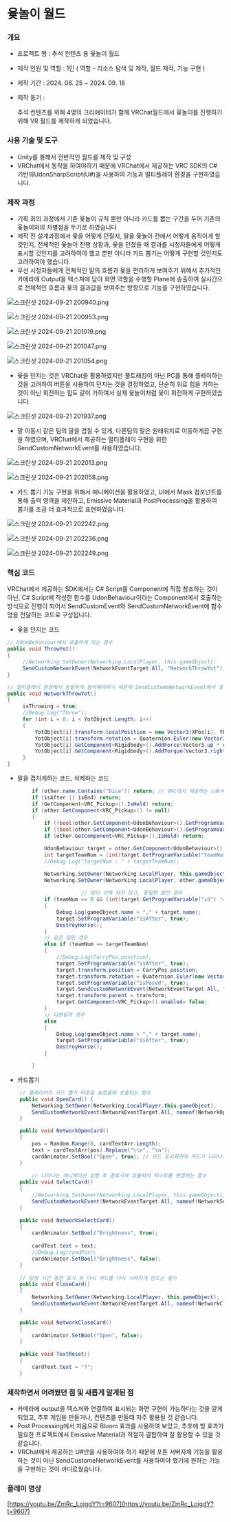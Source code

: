 # 윷놀이 월드

### 개요

- 프로젝트 명 : 추석 컨텐츠 용 윷놀이 월드
- 제작 인원 및 역할 : 1인 ( 역할 - 리소스 탐색 및 제작, 월드 제작, 기능 구현 )
- 제작 기간 : 2024. 08. 25 ~ 2024. 09. 18
- 제작 동기 :
    
     추석 컨텐츠를 위해 4명의 크리에이터가 함께 VRChat월드에서 윷놀이를 진행하기 위해 VR 월드를 제작하게 되었습니다.
    

### 사용 기술 및 도구

- Unity를 통해서 전반적인 월드를 제작 및 구성
- VRChat에서 동작을 하여야하기 때문에 VRChat에서 제공하는 VRC SDK의 C# 기반의UdonSharpScript(U#)을 사용하여 기능과 멀티플레이 환경을 구현하였습니다.

### 제작 과정

- 기획 회의 과정에서 기존 윷놀이 규칙 뿐만 아니라 카드를 뽑는 구간을 두어 기존의 윷놀이와의 차별점을 두기로 하였습니다
- 제작 전 설계과정에서 윷을 어떻게 던질지, 말을 윷놀이 칸에서 어떻게 움직이게 할 것인지, 전체적인 윷놀이 진행 상황과, 윷을 던졌을 때 결과를 시청자들에게 어떻게 표시할 것인지를 고려하여야 했고 뿐만 아니라 카드 뽑기는 어떻게 구현할 것인지도 고려하여야 했습니다.
- 우선 시청자들에게 전체적인 말의 흐름과 윷을 편리하게 보여주기 위해서 추가적인 카메라에 Output을 텍스쳐에 담아 화면 역할을 수행할 Plane에 송출하여 실시간으로 전체적인 흐름과 윷의 결과값을 보여주는 방향으로 기능을 구현하였습니다.

![스크린샷 2024-09-21 200940.png](img/%25EC%258A%25A4%25ED%2581%25AC%25EB%25A6%25B0%25EC%2583%25B7_2024-09-21_200940.png)

![스크린샷 2024-09-21 200953.png](img/%25EC%258A%25A4%25ED%2581%25AC%25EB%25A6%25B0%25EC%2583%25B7_2024-09-21_200953.png)

![스크린샷 2024-09-21 201019.png](img/%25EC%258A%25A4%25ED%2581%25AC%25EB%25A6%25B0%25EC%2583%25B7_2024-09-21_201019.png)

![스크린샷 2024-09-21 201047.png](img/25EC%258A%25A4%25ED%2581%25AC%25EB%25A6%25B0%25EC%2583%25B7_2024-09-21_201047.png)

![스크린샷 2024-09-21 201054.png](img/%25EC%258A%25A4%25ED%2581%25AC%25EB%25A6%25B0%25EC%2583%25B7_2024-09-21_201054.png)

- 윷을 던지는 것은 VRChat을 활용하였지만 풀트래킹이 아닌 PC를 통해 플레이하는 것을 고려하여 버튼을 사용하여 던지는 것을 결정하였고, 단순히 위로 힘을 가하는 것이 아닌 회전하는 힘도 같이 가하여서 실제 윷놀이처럼 윷이 회전하게 구현하였습니다.

![스크린샷 2024-09-21 201937.png](img/%25EC%258A%25A4%25ED%2581%25AC%25EB%25A6%25B0%25EC%2583%25B7_2024-09-21_201937.png)

- 말 이동시 같은 팀의 말을 겹칠 수 있게, 다른팀의 말은 원래위치로 이동하게끔 구현을 하였으며, VRChat에서 제공하는 멀티플레이 구현을 위한 SendCustomNetworkEvent를 사용하였습니다.

![스크린샷 2024-09-21 202013.png](img/%25EC%258A%25A4%25ED%2581%25AC%25EB%25A6%25B0%25EC%2583%25B7_2024-09-21_202013.png)

![스크린샷 2024-09-21 202058.png](img/%25EC%258A%25A4%25ED%2581%25AC%25EB%25A6%25B0%25EC%2583%25B7_2024-09-21_202058.png)

- 카드 뽑기 기능 구현을 위해서 애니메이션을 활용하였고, UI에서 Mask 컴포넌트를 통해 출력 영역을 제한하고, Emissive Material과 PostProcessing을 활용하여 뽑기를 조금 더 효과적으로 표현하였습니다.

![스크린샷 2024-09-21 202242.png](img/%25EC%258A%25A4%25ED%2581%25AC%25EB%25A6%25B0%25EC%2583%25B7_2024-09-21_202242.png)

![스크린샷 2024-09-21 202236.png](img/%25EC%258A%25A4%25ED%2581%25AC%25EB%25A6%25B0%25EC%2583%25B7_2024-09-21_202236.png)

![스크린샷 2024-09-21 202249.png](img/%25EC%258A%25A4%25ED%2581%25AC%25EB%25A6%25B0%25EC%2583%25B7_2024-09-21_202249.png)

### 핵심 코드

VRChat에서 제공하는 SDK에서는 C# Script를 Component에 직접 참조하는 것이 아닌, C# Script에 작성한 함수를 UdonBehaviour이라는 Component에서 호출하는 방식으로 진행이 되어서 SendCustomEvent와 SendCustomNetworkEvent에 함수명을 전달하는 코드로 구성됩니다.

- 윷을 던지는 코드

```csharp
// UdonBehaviour에서 호출하게 되는 함수
public void ThrowYot()
{
     //Networking.SetOwner(Networking.LocalPlayer, this.gameObject);
     SendCustomNetworkEvent(NetworkEventTarget.All, "NetworkThrowYot");
}

// 멀티플레이 환경에서 동일하게 동작해야하기 때문에 SendCustomeNetworkEvent에서 호출
public void NetworkThrowYot()
{
     isThrowing = true;
     //Debug.Log("Throw");
     for (int i = 0; i < YotObject.Length; i++)
     {
         YotObject[i].transform.localPosition = new Vector3(XPos[i], YPos[i], 0f);
         YotObject[i].transform.rotation = Quaternion.Euler(new Vector3(0f, 0f, rotation[i]));
         YotObject[i].GetComponent<Rigidbody>().AddForce(Vector3.up * upPow, ForceMode.Impulse);
         YotObject[i].GetComponent<Rigidbody>().AddTorque(Vector3.right * torquePow, ForceMode.Impulse);
     }
}
```

- 말을 겹치게하는 코드, 삭제하는 코드

```csharp
        if (other.name.Contains("Dice")) return; // VRC에서 제공하는 sdk에서는 tag를 사용하지 못한다
        if (isAfter || isEnd) return;
        if (GetComponent<VRC_Pickup>().IsHeld) return;
        if (other.GetComponent<VRC_Pickup>() != null)
        {
            if ((bool)other.GetComponent<UdonBehaviour>().GetProgramVariable("onBoard") == false) return;
            if ((bool)other.GetComponent<UdonBehaviour>().GetProgramVariable("isPosed") == true) return;
            if (other.GetComponent<VRC_Pickup>().IsHeld) return;

            UdonBehaviour target = other.GetComponent<UdonBehaviour>();
            int targetTeamNum = (int)target.GetProgramVariable("teamNum");
            //Debug.Log("targetNum : " + targetTeamNum);

            Networking.SetOwner(Networking.LocalPlayer, this.gameObject);
            Networking.SetOwner(Networking.LocalPlayer, other.gameObject);
						
						// 팀이 선택 되지 않고, 동일한 말인 경우
            if (teamNum == 0 && (int)target.GetProgramVariable("id") != id)
            {
                Debug.Log(gameObject.name + "," + target.name);
                target.SetProgramVariable("isAfter", true);
                DestroyHorse();
            }
            // 같은 팀인 경우
            else if (teamNum == targetTeamNum)
            {
                //Debug.Log(CarryPos.position);
                target.SetProgramVariable("isAfter", true);
                target.transform.position = CarryPos.position;
                target.transform.rotation = Quaternion.Euler(new Vector3(-90, 270, 0));
                target.SetProgramVariable("isPosed", true);
                target.SendCustomNetworkEvent(NetworkEventTarget.All, "SetTrigger");
                target.transform.parent = transform;
                target.GetComponent<VRC_Pickup>().enabled= false;
            }
            // 다른팀의 경우
            else
            {
                Debug.Log(gameObject.name + "," + target.name);
                target.SetProgramVariable("isAfter", true);
                DestroyHorse();
            }

        }
```

- 카드뽑기

```csharp
    // 플레이어가 카드 뽑기 버튼을 눌렀을때 호출되는 함수
    public void OpenCard() {
        Networking.SetOwner(Networking.LocalPlayer,this.gameObject);
        SendCustomNetworkEvent(NetworkEventTarget.All, nameof(NetworkOpenCard));
    }

    public void NetworkOpenCard()
    {
        pos = Random.Range(0, cardTextArr.Length);
        text = cardTextArr[pos].Replace("\\n", "\n");
        cardAnimator.SetBool("Open", true); // 카드 표시화면에 카드가 나타나게하는 애니메이션 실행
    }
		
		// 나타나는 애니메이션 실행 후 종료시에 호출되어 텍스트를 변경하는 함수
    public void SelectCard()
    {
        //Networking.SetOwner(Networking.LocalPlayer, this.gameObject);
        SendCustomNetworkEvent(NetworkEventTarget.All, nameof(NetworkSelectCard));
    }

    public void NetworkSelectCard()
    {
        cardAnimator.SetBool("Brightness", true);
        
        cardText.text = text;
        //Debug.Log(randPos);
        cardAnimator.SetBool("Brightness", false);
    }
    
    // 일정 시간 동안 표시 후 다시 카드를 다시 사라지게 만드는 함수
    public void CloseCard()
    {
        Networking.SetOwner(Networking.LocalPlayer, this.gameObject);
        SendCustomNetworkEvent(NetworkEventTarget.All, nameof(NetworkCloseCard));
    }

    public void NetworkCloseCard()
    {
        cardAnimator.SetBool("Open", false);
    }

    public void TextReset()
    {
        cardText.text = "?";
    }
```

### 제작하면서 어려웠던 점 및 새롭게 알게된 점

- 카메라에 output을 텍스쳐와 연결하여 표시되는 화면 구현이 가능하다는 것을 알게 되었고, 추후 게임을 만들거나, 컨텐츠를 만들때 자주 활용될 것 같습니다.
- Post Processing에서 처음으로 Bloom 효과를 사용하여 보았고, 추후에 빛 효과가 필요한 프로젝트에서 Emissive Material과 적절히 결합하여 잘 활용할 수 있을 것 같습니다.
- VRChat에서 제공하는 U#만을 사용하여야 하기 때문에 포톤 서버자체 기능을 활용하는 것이 아닌 SendCustomeNetworkEvent를 사용하여야 했기에 원하는 기능을 구현하는 것이 까다로웠습니다.

### 플레이 영상

[https://youtu.be/ZmRc_LoigdY?t=9607](https://youtu.be/ZmRc_LoigdY?t=9607)